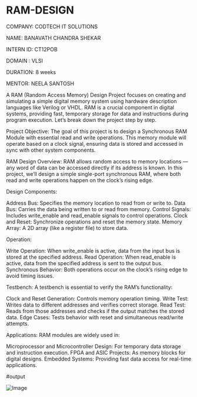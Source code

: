 # RAM-DESIGN

COMPANY: CODTECH IT SOLUTIONS

NAME: BANAVATH CHANDRA SHEKAR

INTERN ID: CT12POB

DOMAIN : VLSI

DURATION: 8 weeks

MENTOR: NEELA SANTOSH

A RAM (Random Access Memory) Design Project focuses on creating and simulating a simple digital memory system using hardware description languages like Verilog or VHDL. RAM is a crucial component in digital systems, providing fast, temporary storage for data and instructions during program execution. Let’s break down the project step by step.

Project Objective: The goal of this project is to design a Synchronous RAM Module with essential read and write operations. This memory module will operate based on a clock signal, ensuring data is stored and accessed in sync with other system components.

RAM Design Overview: RAM allows random access to memory locations — any word of data can be accessed directly if its address is known. In this project, we’ll design a simple single-port synchronous RAM, where both read and write operations happen on the clock’s rising edge.

Design Components:

Address Bus: Specifies the memory location to read from or write to. Data Bus: Carries the data being written to or read from memory. Control Signals: Includes write_enable and read_enable signals to control operations. Clock and Reset: Synchronize operations and reset the memory state. Memory Array: A 2D array (like a register file) to store data.

Operation:

Write Operation: When write_enable is active, data from the input bus is stored at the specified address. Read Operation: When read_enable is active, data from the specified address is sent to the output bus. Synchronous Behavior: Both operations occur on the clock’s rising edge to avoid timing issues.

Testbench: A testbench is essential to verify the RAM’s functionality:

Clock and Reset Generation: Controls memory operation timing. Write Test: Writes data to different addresses and verifies correct storage. Read Test: Reads from those addresses and checks if the output matches the stored data. Edge Cases: Tests behavior with reset and simultaneous read/write attempts.

Applications: RAM modules are widely used in:

Microprocessor and Microcontroller Design: For temporary data storage and instruction execution. FPGA and ASIC Projects: As memory blocks for digital designs. Embedded Systems: Providing fast data access for real-time applications.

#output

![Image](https://github.com/user-attachments/assets/39a7f1f4-9859-4ae7-b218-b2992f551fba)
